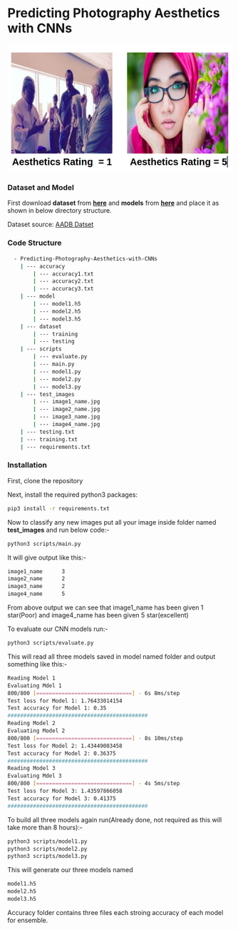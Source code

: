 # Predicting Photography Aesthetics with CNNs

![](1.png)

### Dataset and Model
First download **dataset** from [**here**](https://drive.google.com/file/d/1iFzhGZwYpnDVpPtJ3XBLGj94NK3NIDNV/view?usp=sharing) and **models** from [**here**](https://drive.google.com/file/d/1zGuc2CGvAARdacGebHv56cYDQuwg_3hw/view?usp=sharing) and place it as shown in below directory structure.

Dataset source: [AADB Datset](https://github.com/aimerykong/deepImageAestheticsAnalysis)

### Code Structure
```bash
  - Predicting-Photography-Aesthetics-with-CNNs
  	| --- accuracy
		| --- accuracy1.txt
		| --- accuracy2.txt
		| --- accuracy3.txt
	| --- model
		| --- model1.h5
		| --- model2.h5
		| --- model3.h5
	| --- dataset
		| --- training
		| --- testing
	| --- scripts
		| --- evaluate.py
		| --- main.py
		| --- model1.py
		| --- model2.py
		| --- model3.py
	| --- test_images
		| --- image1_name.jpg
		| --- image2_name.jpg
		| --- image3_name.jpg
		| --- image4_name.jpg
	| --- testing.txt
	| --- training.txt
	| --- requirements.txt
```

### Installation

First, clone the repository

Next, install the required python3 packages: 
```bash
pip3 install -r requirements.txt
```

Now to classify any new images put all your image inside folder named **test_images** and run below code:-
```bash
python3 scripts/main.py
```
It will give output like this:-

```bash
image1_name 	 3
image2_name 	 2
image3_name 	 2
image4_name 	 5
```
From above output we can see that image1_name has been given 1 star(Poor) and image4_name has been given 5 star(excellent)

To evaluate our CNN models run:-
```bash
python3 scripts/evaluate.py
```
This will read all three models saved in model named folder and output something like this:-
```bash
Reading Model 1
Evaluating Mdel 1
800/800 [==============================] - 6s 8ms/step
Test loss for Model 1: 1.76433014154
Test accuracy for Model 1: 0.35
############################################
Reading Model 2
Evaluating Model 2
800/800 [==============================] - 8s 10ms/step
Test loss for Model 2: 1.43449003458
Test accuracy for Model 2: 0.36375
############################################
Reading Model 3
Evaluating Mdel 3
800/800 [==============================] - 4s 5ms/step
Test loss for Model 3: 1.43597866058
Test accuracy for Model 3: 0.41375
############################################ 
```

To build all three models again run(Already done, not required as this will take more than 8 hours):-
```bash
python3 scripts/model1.py
python3 scripts/model2.py
python3 scripts/model3.py
```

This will generate our three models named
```bash
model1.h5
model2.h5
model3.h5
```

Accuracy folder contains three files each stroing accuracy of each model for ensemble.

